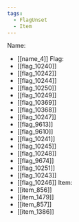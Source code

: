 ```yaml
---
tags:
  - FlagUnset
  - Item
---
```

Name:
- [[name_4]]
Flag:
- [[flag_10240]]
- [[flag_10242]]
- [[flag_10244]]
- [[flag_10250]]
- [[flag_10249]]
- [[flag_10369]]
- [[flag_10368]]
- [[flag_10247]]
- [[flag_9613]]
- [[flag_9610]]
- [[flag_10241]]
- [[flag_10245]]
- [[flag_10248]]
- [[flag_9674]]
- [[flag_10251]]
- [[flag_10243]]
- [[flag_10246]]
Item:
- [[item_856]]
- [[item_1479]]
- [[item_857]]
- [[item_1386]]
